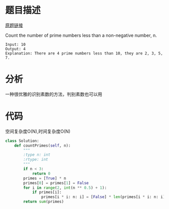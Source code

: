 
# 题目描述
[原题链接](https://leetcode.com/problems/count-primes/)

Count the number of prime numbers less than a non-negative number, n.

```
Input: 10
Output: 4
Explanation: There are 4 prime numbers less than 10, they are 2, 3, 5, 7.
```

<!--more-->

# 分析
一种很优雅的识别素数的方法，判别素数也可以用

# 代码
空间复杂度O(N),时间复杂度O(N)
```Python
class Solution:
    def countPrimes(self, n):
        """
        :type n: int
        :rtype: int
        """
        if n < 3:
            return 0
        primes = [True] * n
        primes[0] = primes[1] = False
        for i in range(2, int(n ** 0.5) + 1):
            if primes[i]:
                primes[i * i: n: i] = [False] * len(primes[i * i: n: i])
        return sum(primes)
        
```
            